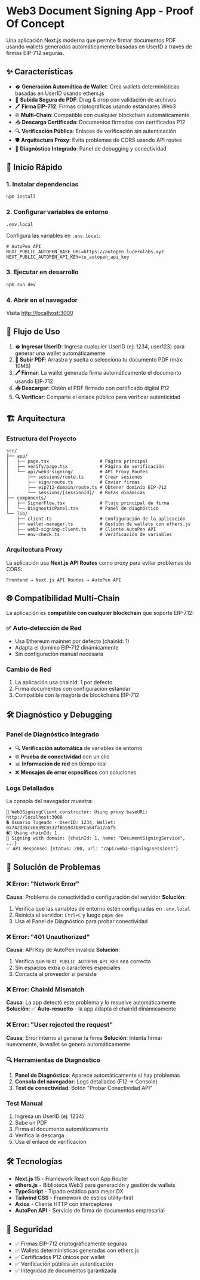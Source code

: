 # Web3 Document Signing App - Proof Of Concept

Una aplicación Next.js moderna que permite firmar documentos PDF usando wallets generadas automáticamente basadas en UserID a través de firmas EIP-712 seguras.

## ✨ Características

- � **Generación Automática de Wallet**: Crea wallets determinísticas basadas en UserID usando ethers.js
- 📄 **Subida Segura de PDF**: Drag & drop con validación de archivos
- 🖊️ **Firma EIP-712**: Firmas criptográficas usando estándares Web3
- 🌐 **Multi-Chain**: Compatible con cualquier blockchain automáticamente  
- 📥 **Descarga Certificada**: Documentos firmados con certificados P12
- 🔍 **Verificación Pública**: Enlaces de verificación sin autenticación
- 🛡️ **Arquitectura Proxy**: Evita problemas de CORS usando API routes
- 🔧 **Diagnóstico Integrado**: Panel de debugging y conectividad

## 🚀 Inicio Rápido

### 1. Instalar dependencias
```bash
npm install
```

### 2. Configurar variables de entorno
```bash
.env.local
```

Configura las variables en `.env.local`:
```env
# AutoPen API  
NEXT_PUBLIC_AUTOPEN_BASE_URL=https://autopen.lucerolabs.xyz
NEXT_PUBLIC_AUTOPEN_API_KEY=tu_autopen_api_key
```

### 3. Ejecutar en desarrollo
```bash
npm run dev
```

### 4. Abrir en el navegador
Visita [http://localhost:3000](http://localhost:3000)

## 💫 Flujo de Uso

1. **� Ingresar UserID**: Ingresa cualquier UserID (ej: 1234, user123) para generar una wallet automáticamente
2. **📄 Subir PDF**: Arrastra y suelta o selecciona tu documento PDF (máx. 10MB)
3. **🖊️ Firmar**: La wallet generada firma automáticamente el documento usando EIP-712
4. **📥 Descargar**: Obtén el PDF firmado con certificado digital P12
5. **🔍 Verificar**: Comparte el enlace público para verificar autenticidad

## 🏗️ Arquitectura

### Estructura del Proyecto
```
src/
├── app/
│   ├── page.tsx                   # Página principal
│   ├── verify/page.tsx            # Página de verificación
│   └── api/web3-signing/          # API Proxy Routes
│       ├── sessions/route.ts      # Crear sesiones
│       ├── sign/route.ts          # Enviar firmas
│       ├── eip712-domain/route.ts # Obtener dominio EIP-712
│       └── sessions/[sessionId]/  # Rutas dinámicas
├── components/
│   ├── SignerFlow.tsx             # Flujo principal de firma
│   └── DiagnosticPanel.tsx        # Panel de diagnóstico
└── lib/
    ├── client.ts                  # Configuración de la aplicación
    ├── wallet-manager.ts          # Gestión de wallets con ethers.js
    ├── web3-signing-client.ts     # Cliente AutoPen API
    └── env-check.ts               # Verificación de variables
```

### Arquitectura Proxy
La aplicación usa **Next.js API Routes** como proxy para evitar problemas de CORS:

```
Frontend → Next.js API Routes → AutoPen API
```

## 🌐 Compatibilidad Multi-Chain

La aplicación es **compatible con cualquier blockchain** que soporte EIP-712:

### ✅ Auto-detección de Red
- Usa Ethereum mainnet por defecto (chainId: 1)
- Adapta el dominio EIP-712 dinámicamente
- Sin configuración manual necesaria

### Cambio de Red
1. La aplicación usa chainId: 1 por defecto
2. Firma documentos con configuración estándar
3. Compatible con la mayoría de blockchains EIP-712

## 🛠️ Diagnóstico y Debugging

### Panel de Diagnóstico Integrado
- 🔍 **Verificación automática** de variables de entorno
- 🌐 **Prueba de conectividad** con un clic
- 📊 **Información de red** en tiempo real
- ❌ **Mensajes de error específicos** con soluciones

### Logs Detallados
La consola del navegador muestra:
```
🔧 Web3SigningClient constructor: Using proxy baseURL: http://localhost:3000
� Usuario logeado - UserID: 1234, Wallet: 0x742d35Cc6639C0532fBb5933b8FCa64fa12a5f5
�🔗 Using chainId: 1
📝 Signing with domain: {chainId: 1, name: "DocumentSigningService", ...}
✅ API Response: {status: 200, url: "/api/web3-signing/sessions"}
```

## 🔧 Solución de Problemas

### ❌ Error: "Network Error"
**Causa**: Problema de conectividad o configuración del servidor
**Solución**:
1. Verifica que las variables de entorno estén configuradas en `.env.local`
2. Reinicia el servidor: `Ctrl+C` y luego `pnpm dev`
3. Usa el Panel de Diagnóstico para probar conectividad

### ❌ Error: "401 Unauthorized" 
**Causa**: API Key de AutoPen inválida
**Solución**:
1. Verifica que `NEXT_PUBLIC_AUTOPEN_API_KEY` sea correcta
2. Sin espacios extra o caracteres especiales
3. Contacta al proveedor si persiste

### ❌ Error: ChainId Mismatch
**Causa**: La app detectó este problema y lo resuelve automáticamente
**Solución**: ✅ **Auto-resuelto** - la app adapta el chainId dinámicamente

### ❌ Error: "User rejected the request"
**Causa**: Error interno al generar la firma
**Solución**: Intenta firmar nuevamente, la wallet se genera automáticamente

### 🔍 Herramientas de Diagnóstico

1. **Panel de Diagnóstico**: Aparece automáticamente si hay problemas
2. **Consola del navegador**: Logs detallados (F12 → Console)
3. **Test de conectividad**: Botón "Probar Conectividad API"

### Test Manual
1. Ingresa un UserID (ej: 1234)
2. Sube un PDF
3. Firma el documento automáticamente
4. Verifica la descarga
5. Usa el enlace de verificación

## 🛠️ Tecnologías

- **Next.js 15** - Framework React con App Router
- **ethers.js** - Biblioteca Web3 para generación y gestión de wallets
- **TypeScript** - Tipado estático para mejor DX
- **Tailwind CSS** - Framework de estilos utility-first
- **Axios** - Cliente HTTP con interceptores
- **AutoPen API** - Servicio de firma de documentos empresarial

## 🔐 Seguridad

- ✅ Firmas EIP-712 criptográficamente seguras
- ✅ Wallets determinísticas generadas con ethers.js
- ✅ Certificados P12 únicos por wallet
- ✅ Verificación pública sin autenticación
- ✅ Integridad de documentos garantizada

